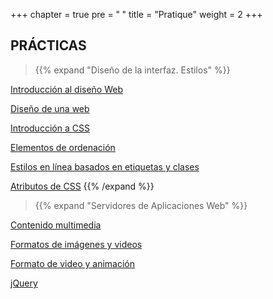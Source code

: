 +++
chapter = true
pre = "<b> </b>"
title = "Pratique"
weight = 2
+++

## PRÁCTICAS

> {{% expand "Diseño de la interfaz. Estilos" %}}

[Introducción al diseño Web](pac1)

[Diseño de una web](pac2)

[Introducción a CSS](pac3)

[Elementos de ordenación](pac4)

[Estilos en línea basados en etiquetas y clases](pac5)

[Atributos de CSS](pac6)
{{% /expand %}}

> {{% expand "Servidores de Aplicaciones Web" %}}

[Contenido multimedia](pac7)

[Formatos de imágenes y videos](pac8)

[Formato de video y animación](pac9)

[jQuery](pac10)